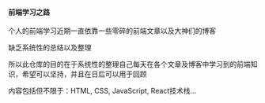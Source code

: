 #### 前端学习之路

个人的前端学习近期一直依靠一些零碎的前端文章以及大神们的博客

缺乏系统性的总结以及整理

所以此仓库的目的在于系统性的整理自己每天在各个文章及博客中学习到的前端知识，希望可以坚持，并且在日后可以用于回顾



内容包括但不限于：HTML, CSS, JavaScript, React技术栈...